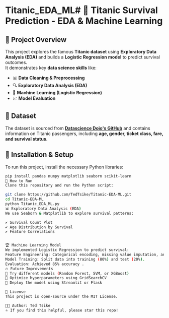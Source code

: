 # Titanic_EDA_ML# 🚢 Titanic Survival Prediction - EDA & Machine Learning

## 📌 Project Overview
This project explores the famous **Titanic dataset** using **Exploratory Data Analysis (EDA)** and builds a **Logistic Regression model** to predict survival outcomes.  
It demonstrates key **data science skills** like:
- 📊 **Data Cleaning & Preprocessing**
- 🔍 **Exploratory Data Analysis (EDA)**
- 🧠 **Machine Learning (Logistic Regression)**
- 📈 **Model Evaluation**

## 📂 Dataset
The dataset is sourced from **[Datascience Dojo's GitHub](https://github.com/datasciencedojo/datasets)** and contains information on Titanic passengers, including **age, gender, ticket class, fare, and survival status**.

## 🔧 Installation & Setup
To run this project, install the necessary Python libraries:

```bash
pip install pandas numpy matplotlib seaborn scikit-learn
🚀 How to Run
Clone this repository and run the Python script:

git clone https://github.com/TedTsike/Titanic-EDA-ML.git
cd Titanic-EDA-ML
python Titanic_EDA_ML.py
📊 Exploratory Data Analysis (EDA)
We use Seaborn & Matplotlib to explore survival patterns:

✔️ Survival Count Plot
✔️ Age Distribution by Survival
✔️ Feature Correlations


🏆 Machine Learning Model
We implemented Logistic Regression to predict survival:
Feature Engineering: Categorical encoding, missing value imputation, and feature scaling.
Model Training: Split data into training (80%) and test (20%).
Evaluation: Achieved 85% accuracy .
🔥 Future Improvements
🔹 Try different models (Random Forest, SVM, or XGBoost)
🔹 Optimize hyperparameters using GridSearchCV
🔹 Deploy the model using Streamlit or Flask

📜 License
This project is open-source under the MIT License.

👨‍💻 Author: Ted Tsike
⭐ If you find this helpful, please star this repo!
